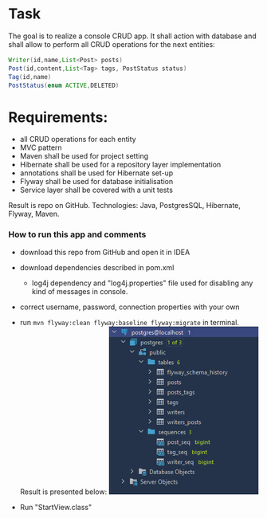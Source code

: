 # Task

The goal is to realize a console CRUD app.
It shall action with database and shall allow to perform all CRUD operations for the next entities:

```java
Writer(id,name,List<Post> posts)
Post(id,content,List<Tag> tags, PostStatus status)
Tag(id,name)
PostStatus(enum ACTIVE,DELETED)
```

# Requirements:
 - all CRUD operations for each entity
 - MVC pattern
 - Maven shall be used for project setting
 - Hibernate shall be used for a repository layer implementation
 - annotations shall be used for Hibernate set-up
 - Flyway shall be used for database initialisation
 - Service layer shall be covered with a unit tests

Result is repo on GitHub.
Technologies: Java, PostgresSQL, Hibernate, Flyway, Maven.

### How to run this app and comments

- download this repo from GitHub and open it in IDEA
- download dependencies described in pom.xml
  - log4j dependency and "log4j.properties" file used for disabling any kind of messages in console.
- correct username, password, connection properties with your own 
- run ```mvn flyway:clean flyway:baseline flyway:migrate``` in terminal. Result is presented below:
![img.png](img.png) 

- Run "StartView.class"



